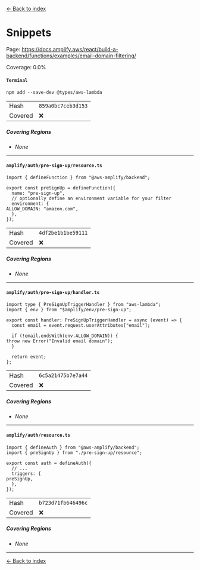 [<- Back to index](../../../../../../docs-pages.md)

#  Snippets

Page: https://docs.amplify.aws/react/build-a-backend/functions/examples/email-domain-filtering/

Coverage: 0.0%

#### `Terminal`

~~~
npm add --save-dev @types/aws-lambda

~~~

| | |
| -- | -- |
| Hash | `859a0bc7ceb3d153` |
| Covered | ❌ |

##### Covering Regions

- *None*

---

#### `amplify/auth/pre-sign-up/resource.ts`

~~~
import { defineFunction } from "@aws-amplify/backend";

export const preSignUp = defineFunction({
  name: "pre-sign-up",
  // optionally define an environment variable for your filter
  environment: {
ALLOW_DOMAIN: "amazon.com",
  },
});

~~~

| | |
| -- | -- |
| Hash | `4df2be1b1be59111` |
| Covered | ❌ |

##### Covering Regions

- *None*

---

#### `amplify/auth/pre-sign-up/handler.ts`

~~~
import type { PreSignUpTriggerHandler } from "aws-lambda";
import { env } from "$amplify/env/pre-sign-up";

export const handler: PreSignUpTriggerHandler = async (event) => {
  const email = event.request.userAttributes["email"];

  if (!email.endsWith(env.ALLOW_DOMAIN)) {
throw new Error("Invalid email domain");
  }

  return event;
};

~~~

| | |
| -- | -- |
| Hash | `6c5a21475b7e7a44` |
| Covered | ❌ |

##### Covering Regions

- *None*

---

#### `amplify/auth/resource.ts`

~~~
import { defineAuth } from "@aws-amplify/backend";
import { preSignUp } from "./pre-sign-up/resource";

export const auth = defineAuth({
  // ...
  triggers: {
preSignUp,
  },
});

~~~

| | |
| -- | -- |
| Hash | `b723d71fb646496c` |
| Covered | ❌ |

##### Covering Regions

- *None*

---

[<- Back to index](../../../../../../docs-pages.md)
